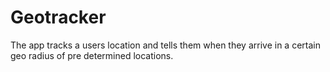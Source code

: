 # Geotracker

The app tracks a users location and tells them when they arrive in a certain geo radius of pre determined locations.
